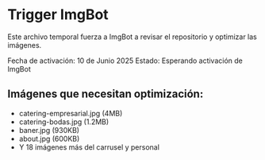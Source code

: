 # Trigger ImgBot

Este archivo temporal fuerza a ImgBot a revisar el repositorio y optimizar las imágenes.

Fecha de activación: 10 de Junio 2025
Estado: Esperando activación de ImgBot

## Imágenes que necesitan optimización:
- catering-empresarial.jpg (4MB)
- catering-bodas.jpg (1.2MB)  
- baner.jpg (930KB)
- about.jpg (600KB)
- Y 18 imágenes más del carrusel y personal
